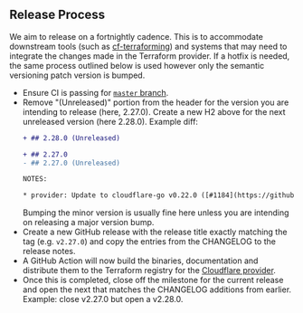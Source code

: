 ## Release Process

We aim to release on a fortnightly cadence. This is to accommodate downstream tools 
(such as [cf-terraforming](https://github.com/cloudflare/cf-terraforming)) and 
systems that may need to integrate the changes made in the Terraform provider. 
If a hotfix is needed, the same process outlined below is used however only the 
semantic versioning patch version is bumped.

- Ensure CI is passing for [`master` branch](https://github.com/cloudflare/terraform-provider-cloudflare/actions?query=branch%3Amaster).
- Remove "(Unreleased)" portion from the header for the version you are intending 
  to release (here, 2.27.0). Create a new H2 above for the next unreleased 
  version (here 2.28.0). Example diff:
  ```diff
  + ## 2.28.0 (Unreleased)

  + ## 2.27.0
  - ## 2.27.0 (Unreleased)

  NOTES:

  * provider: Update to cloudflare-go v0.22.0 ([#1184](https://github.com/cloudflare/terraform-provider-cloudflare/issues/1184))
  ```
  Bumping the minor version is usually fine here unless you are intending on 
  releasing a major version bump. 
- Create a new GitHub release with the release title exactly matching the tag 
  (e.g. `v2.27.0`) and copy the entries from the CHANGELOG to the release notes.
- A GitHub Action will now build the binaries, documentation and distribute them 
  to the Terraform registry for the [Cloudflare provider](https://registry.terraform.io/providers/cloudflare/cloudflare/latest).
- Once this is completed, close off the milestone for the current release and 
  open the next that matches the CHANGELOG additions from earlier. Example: close 
  v2.27.0 but open a v2.28.0.
